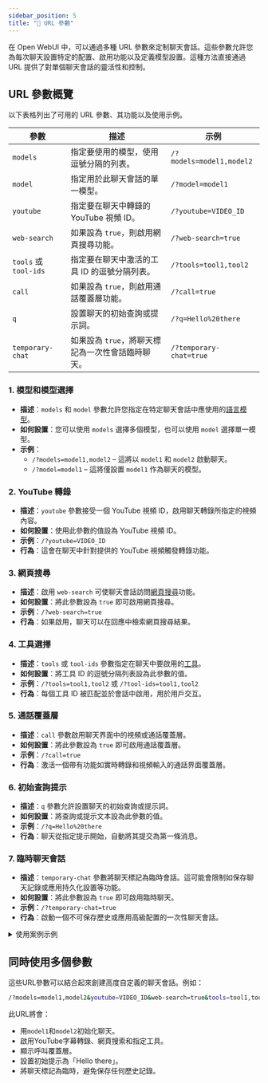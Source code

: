 ```yaml
---
sidebar_position: 5
title: "🔗 URL 參數"
---
```


在 Open WebUI 中，可以通過多種 URL 參數來定制聊天會話。這些參數允許您為每次聊天設置特定的配置、啟用功能以及定義模型設置。這種方法直接通過 URL 提供了對單個聊天會話的靈活性和控制。

## URL 參數概覽

以下表格列出了可用的 URL 參數、其功能以及使用示例。

| **參數**     | **描述**                                                                 | **示例**                           |
|-----------------------|--------------------------------------------------------------------------|--------------------------------------------------------|
| `models`           | 指定要使用的模型，使用逗號分隔的列表。                                    | `/?models=model1,model2`         |
| `model`            | 指定用於此聊天會話的單一模型。                                          | `/?model=model1`                 |
| `youtube`          | 指定要在聊天中轉錄的 YouTube 視頻 ID。                                    | `/?youtube=VIDEO_ID`             |
| `web-search`       | 如果設為 `true`，則啟用網頁搜尋功能。                                    | `/?web-search=true`              |
| `tools` 或 `tool-ids` | 指定要在聊天中激活的工具 ID 的逗號分隔列表。                              | `/?tools=tool1,tool2`            |
| `call`             | 如果設為 `true`，則啟用通話覆蓋層功能。                                    | `/?call=true`                    |
| `q`                | 設置聊天的初始查詢或提示詞。                                             | `/?q=Hello%20there`              |
| `temporary-chat`   | 如果設為 `true`，將聊天標記為一次性會話臨時聊天。                         | `/?temporary-chat=true`          |

### 1. **模型和模型選擇**

- **描述**：`models` 和 `model` 參數允許您指定在特定聊天會話中應使用的[語言模型](/features/workspace/models.md)。
- **如何設置**：您可以使用 `models` 選擇多個模型，也可以使用 `model` 選擇單一模型。
- **示例**：
  - `/?models=model1,model2` – 這將以 `model1` 和 `model2` 啟動聊天。
  - `/?model=model1` – 這將僅設置 `model1` 作為聊天的模型。

### 2. **YouTube 轉錄**

- **描述**：`youtube` 參數接受一個 YouTube 視頻 ID，啟用聊天轉錄所指定的視頻內容。
- **如何設置**：使用此參數的值設為 YouTube 視頻 ID。
- **示例**：`/?youtube=VIDEO_ID`
- **行為**：這會在聊天中針對提供的 YouTube 視頻觸發轉錄功能。

### 3. **網頁搜尋**

- **描述**：啟用 `web-search` 可使聊天會話訪問[網頁搜尋](/category/-web-search)功能。
- **如何設置**：將此參數設為 `true` 即可啟用網頁搜尋。
- **示例**：`/?web-search=true`
- **行為**：如果啟用，聊天可以在回應中檢索網頁搜尋結果。

### 4. **工具選擇**

- **描述**：`tools` 或 `tool-ids` 參數指定在聊天中要啟用的[工具](/features/plugin/tools)。
- **如何設置**：將工具 ID 的逗號分隔列表設為此參數的值。
- **示例**：`/?tools=tool1,tool2` 或 `/?tool-ids=tool1,tool2`
- **行為**：每個工具 ID 被匹配並於會話中啟用，用於用戶交互。

### 5. **通話覆蓋層**

- **描述**：`call` 參數啟用聊天界面中的視頻或通話覆蓋層。
- **如何設置**：將此參數設為 `true` 即可啟用通話覆蓋層。
- **示例**：`/?call=true`
- **行為**：激活一個帶有功能如實時轉錄和視頻輸入的通話界面覆蓋層。

### 6. **初始查詢提示**

- **描述**：`q` 參數允許設置聊天的初始查詢或提示詞。
- **如何設置**：將查詢或提示文本設為此參數的值。
- **示例**：`/?q=Hello%20there`
- **行為**：聊天從指定提示開始，自動將其提交為第一條消息。

### 7. **臨時聊天會話**

- **描述**：`temporary-chat` 參數將聊天標記為臨時會話。這可能會限制如保存聊天記錄或應用持久化設置等功能。
- **如何設置**：將此參數設為 `true` 即可啟用臨時聊天。
- **示例**：`/?temporary-chat=true`
- **行為**：啟動一個不可保存歷史或應用高級配置的一次性聊天會話。

<details>
<summary>使用案例示例</summary>
:::tip **臨時聊天會話**
假設使用者希望開始一個快速聊天會話而不保存歷史記錄，他們可以在URL中設置`temporary-chat=true`來實現。這提供了一個一次性互動的可丟棄聊天環境。
:::
</details>

## 同時使用多個參數

這些URL參數可以結合起來創建高度自定義的聊天會話。例如：

```bash
/?models=model1,model2&youtube=VIDEO_ID&web-search=true&tools=tool1,tool2&call=true&q=Hello%20there&temporary-chat=true
```

此URL將會：

- 用`model1`和`model2`初始化聊天。
- 啟用YouTube字幕轉錄、網頁搜索和指定工具。
- 顯示呼叫覆蓋層。
- 設置初始提示為「Hello there」。
- 將聊天標記為臨時，避免保存任何歷史記錄。
